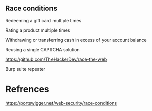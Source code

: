 ## Race conditions

  Redeeming a gift card multiple times
  
  Rating a product multiple times
  
  Withdrawing or transferring cash in excess of your account balance
  
  Reusing a single CAPTCHA solution


https://github.com/TheHackerDev/race-the-web

Burp suite repeater

# Refrences
https://portswigger.net/web-security/race-conditions
